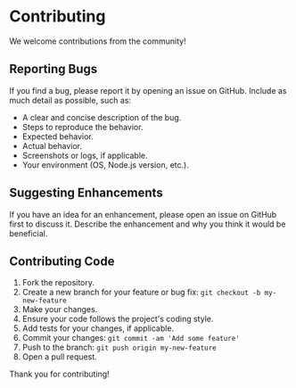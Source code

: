 # Contributing

We welcome contributions from the community!

## Reporting Bugs

If you find a bug, please report it by opening an issue on GitHub. Include as much detail as possible, such as:

-   A clear and concise description of the bug.
-   Steps to reproduce the behavior.
-   Expected behavior.
-   Actual behavior.
-   Screenshots or logs, if applicable.
-   Your environment (OS, Node.js version, etc.).

## Suggesting Enhancements

If you have an idea for an enhancement, please open an issue on GitHub first to discuss it. Describe the enhancement and why you think it would be beneficial.

## Contributing Code

1.  Fork the repository.
2.  Create a new branch for your feature or bug fix: `git checkout -b my-new-feature`
3.  Make your changes.
4.  Ensure your code follows the project's coding style.
5.  Add tests for your changes, if applicable.
6.  Commit your changes: `git commit -am 'Add some feature'`
7.  Push to the branch: `git push origin my-new-feature`
8.  Open a pull request.

Thank you for contributing!
